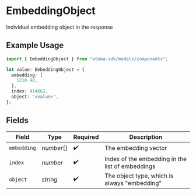 # EmbeddingObject

Individual embedding object in the response

## Example Usage

```typescript
import { EmbeddingObject } from "atoma-sdk/models/components";

let value: EmbeddingObject = {
  embedding: [
    5218.48,
  ],
  index: 414662,
  object: "<value>",
};
```

## Fields

| Field                                            | Type                                             | Required                                         | Description                                      |
| ------------------------------------------------ | ------------------------------------------------ | ------------------------------------------------ | ------------------------------------------------ |
| `embedding`                                      | *number*[]                                       | :heavy_check_mark:                               | The embedding vector                             |
| `index`                                          | *number*                                         | :heavy_check_mark:                               | Index of the embedding in the list of embeddings |
| `object`                                         | *string*                                         | :heavy_check_mark:                               | The object type, which is always "embedding"     |